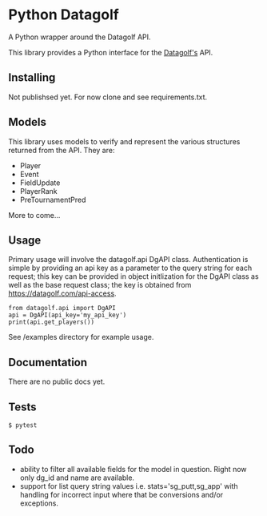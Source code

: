 # Python Datagolf

A Python wrapper around the Datagolf API.

This library provides a Python interface for the [Datagolf's](https://datagolf.com/) API.

##  Installing 
Not publishsed yet.
For now clone and see requirements.txt. 


## Models
This library uses models to verify and represent the various structures returned from the API. They are:
- Player
- Event
- FieldUpdate
- PlayerRank
- PreTournamentPred

More to come...

## Usage 
Primary usage will involve the datagolf.api DgAPI class. Authentication is simple by providing an api key as a parameter to the query string for each request; this key can be provided in object initlization for the DgAPI class as well as the base request class; the key is obtained from https://datagolf.com/api-access. 

```
from datagolf.api import DgAPI
api = DgAPI(api_key='my_api_key')
print(api.get_players())
```

See /examples directory for example usage. 

## Documentation 
There are no public docs yet. 

## Tests
```
$ pytest
``` 

## Todo 
- ability to filter all available fields for the model in question. Right now only dg_id and name are available. 
- support for list query string values i.e. stats='sg_putt,sg_app' with handling for incorrect input where that be conversions and/or exceptions.